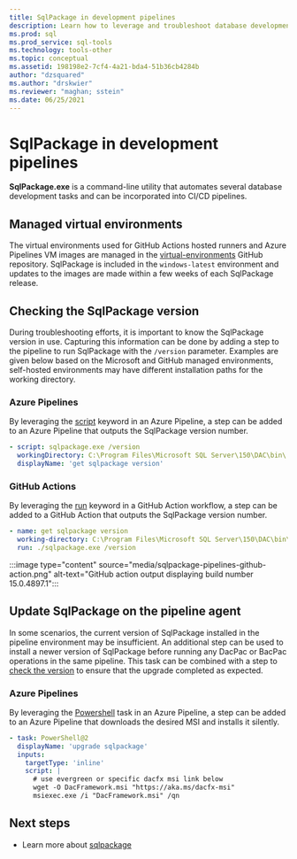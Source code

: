 ```yaml
---
title: SqlPackage in development pipelines
description: Learn how to leverage and troubleshoot database development pipelines with SqlPackage.exe.
ms.prod: sql
ms.prod_service: sql-tools
ms.technology: tools-other
ms.topic: conceptual
ms.assetid: 198198e2-7cf4-4a21-bda4-51b36cb4284b
author: "dzsquared"
ms.author: "drskwier"
ms.reviewer: "maghan; sstein"
ms.date: 06/25/2021
---
```


# SqlPackage in development pipelines

**SqlPackage.exe** is a command-line utility that automates several database development tasks and can be incorporated into CI/CD pipelines.

## Managed virtual environments

The virtual environments used for GitHub Actions hosted runners and Azure Pipelines VM images are managed in the [virtual-environments](https://github.com/actions/virtual-environments) GitHub repository.  SqlPackage is included in the `windows-latest` environment and updates to the images are made within a few weeks of each SqlPackage release.

## Checking the SqlPackage version

During troubleshooting efforts, it is important to know the SqlPackage version in use.  Capturing this information can be done by adding a step to the pipeline to run SqlPackage with the `/version` parameter.  Examples are given below based on the Microsoft and GitHub managed environments, self-hosted environments may have different installation paths for the working directory.

### Azure Pipelines

By leveraging the [script](/azure/devops/pipelines/yaml-schema#script) keyword in an Azure Pipeline, a step can be added to an Azure Pipeline that outputs the SqlPackage version number.

```yaml
- script: sqlpackage.exe /version
  workingDirectory: C:\Program Files\Microsoft SQL Server\150\DAC\bin\
  displayName: 'get sqlpackage version'
```

### GitHub Actions

By leveraging the [run](https://docs.github.com/en/free-pro-team@latest/actions/reference/workflow-syntax-for-github-actions) keyword in a GitHub Action workflow, a step can be added to a GitHub Action that outputs the SqlPackage version number.

```yaml
- name: get sqlpackage version
  working-directory: C:\Program Files\Microsoft SQL Server\150\DAC\bin\
  run: ./sqlpackage.exe /version
```

:::image type="content" source="media/sqlpackage-pipelines-github-action.png" alt-text="GitHub action output displaying build number 15.0.4897.1":::

## Update SqlPackage on the pipeline agent

In some scenarios, the current version of SqlPackage installed in the pipeline environment may be insufficient. An additional step can be used to install a newer version of SqlPackage before running any DacPac or BacPac operations in the same pipeline. This task can be combined with a step to [check the version](#checking-the-sqlpackage-version) to ensure that the upgrade completed as expected.

### Azure Pipelines
By leveraging the [Powershell](/azure/devops/pipelines/tasks/utility/powershell) task in an Azure Pipeline, a step can be added to an Azure Pipeline that downloads the desired MSI and installs it silently. 

```yaml
- task: PowerShell@2
  displayName: 'upgrade sqlpackage'
  inputs:
    targetType: 'inline'
    script: |
      # use evergreen or specific dacfx msi link below
      wget -O DacFramework.msi "https://aka.ms/dacfx-msi"
      msiexec.exe /i "DacFramework.msi" /qn
```


## Next steps

- Learn more about [sqlpackage](sqlpackage.md)